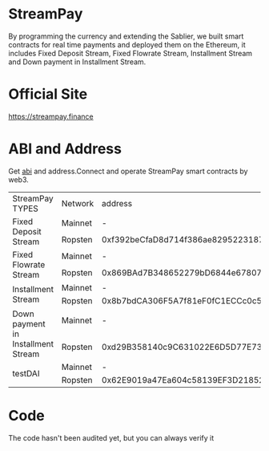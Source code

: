 # StreamPay

By programming the currency and extending the Sablier, we built smart contracts for real time payments and deployed them on the Ethereum, 
it includes Fixed Deposit Stream, Fixed Flowrate Stream, Installment Stream and Down payment in Installment Stream.

# Official Site

https://streampay.finance

# ABI and Address

Get <a href="https://github.com/Machael-lcg/streampay/tree/master/streampay/abi">abi</a> and address.Connect and operate StreamPay smart contracts by web3.

<table>
    <tr>
        <td>StreamPay TYPES</td>
        <td>Network</td>
        <td>address</td>
    </tr>
    <tr>
        <td rowspan="2">Fixed Deposit Stream</td>
        <td>Mainnet</td>
        <td>-</td>
    </tr>
    <tr>
        <td>Ropsten</td>
        <td>0xf392beCfaD8d714f386ae8295223187d5A359Ae3</td>
    </tr>
    <tr>
        <td rowspan="2">Fixed Flowrate Stream</td>
        <td>Mainnet</td>
        <td>-</td>
    </tr>
    <tr>
        <td>Ropsten</td>
        <td>0x869BAd7B348652279bD6844e678079e14447eb5A</td>        
    </tr>
    <tr>
        <td rowspan="2">Installment Stream</td>
        <td>Mainnet</td>
        <td>-</td>
    </tr>
    <tr>
        <td>Ropsten</td>
        <td>0x8b7bdCA306F5A7f81eF0fC1ECCc0c58022825989</td>
    </tr>
    <tr>
        <td rowspan="2">Down payment in Installment Stream</td>
        <td>Mainnet</td>
        <td>-</td>
    </tr>
    <tr>
        <td>Ropsten</td>
        <td>0xd29B358140c9C631022E6D5D77E7343AFE079C2C</td>
    </tr>
    <tr>
        <td rowspan="2">testDAI</td>
        <td>Mainnet</td>
        <td>-</td>
    </tr>
    <tr>
        <td>Ropsten</td>
        <td>0x62E9019a47Ea604c58139EF3D21852D6b18D469B</td>
    </tr>
</table>

# Code

The code hasn't been audited yet, but you can always verify it
